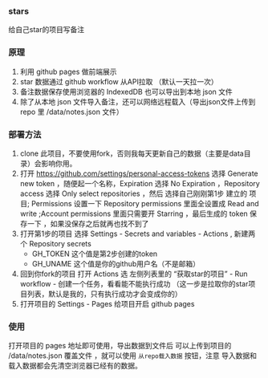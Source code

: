 ### stars
给自己star的项目写备注

### 原理
1. 利用 github pages 做前端展示
2. star 数据通过 github workflow 从API拉取 （默认一天拉一次）
3. 备注数据保存使用浏览器的 IndexedDB 也可以导出到本地 json 文件
4. 除了从本地 json 文件导入备注，还可以网络远程载入（导出json文件上传到 repo 里 /data/notes.json 文件）


### 部署方法

1. clone 此项目，不要使用fork，否则我每天更新自己的数据（主要是data目录）会影响你用。 
2. 打开 https://github.com/settings/personal-access-tokens 选择 Generate new token ，随便起一个名称，Expiration 选择 No Expiration ，Repository access 选择 Only select repositories ，然后 选择自己刚刚第1步 建立的 项目; Permissions 设置一下 Repository permissions 里面全设置成 Read and write ;Account permissions 里面只需要开 Starring ，最后生成的 token 保存一下 ，如果没保存之后就再也找不到了
3. 打开第1步的项目 选择 Settings - Secrets and variables - Actions , 新建两个 Repository secrets 
    * GH_TOKEN 这个值是第2步创建的token
    * GH_UNAME 这个值是你的github用户名（不是邮箱）
4. 回到你fork的项目 打开 Actions 选 左侧列表里的  “获取star的项目”  - Run workflow - 创建一个任务，看看能不能执行成功 （这一步是拉取你的star项目列表，默认是我的，只有执行成功才会变成你的）
5. 打开项目的 Settings - Pages 给项目开启 github pages

### 使用
打开项目的 pages 地址即可使用，导出数据到文件后 可以上传到项目的 /data/notes.json 覆盖文件 ，就可以使用 `从repo载入数据` 按钮，注意 导入数据和载入数据都会先清空浏览器已经有的数据。
